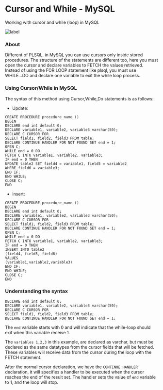 # Cursor and While - MySQL
Working with cursor and while (loop) in MySQL

![label](https://img.shields.io/badge/Language-SQL%20(MySQL)-brightgreen)

### About
Different of PLSQL, in MySQL you can use cursors only inside stored procedures. The structure of the statements are different too, here you must open the cursor and declare variables to FETCH the values retrieved. Instead of using the FOR LOOP statement like plsql, you must use WHILE...DO and declare one variable to exit the while loop process.

### Using Cursor/While in MySQL

The syntax of this method using Cursor,While,Do statements is as follows:

- Update:
```
CREATE PROCEDURE procedure_name ()
BEGIN
DECLARE end int default 0;
DECLARE variable1, variable2, variable3 varchar(50);
DECLARE C CURSOR FOR
SELECT field1, field2, field3 FROM table;
DECLARE CONTINUE HANDLER FOR NOT FOUND SET end = 1;
OPEN C;
WHILE end = 0 DO
FETCH C INTO variable1, variable2, variable3;
IF end = 0 THEN	
UPDATE table2 SET field4 = variable1, field5 = variable2
WHERE field6 = variable3;
END IF;
END WHILE;	
CLOSE C;
END
```

- Insert:

```
CREATE PROCEDURE procedure_name ()
BEGIN
DECLARE end int default 0;
DECLARE variable1, variable2, variable3 varchar(50);
DECLARE C CURSOR FOR
SELECT field1, field2, field3 FROM table;
DECLARE CONTINUE HANDLER FOR NOT FOUND SET end = 1;
OPEN C;
WHILE end = 0 DO
FETCH C INTO variable1, variable2, variable3;
IF end = 0 THEN	
INSERT INTO table2
(field4, field5, field6)
VALUES
(variable1,variable2,variable3)
END IF;
END WHILE;	
CLOSE C;
END
```

### Understanding the syntax

```
DECLARE end int default 0;
DECLARE variable1, variable2, variable3 varchar(50);
DECLARE C CURSOR FOR
SELECT field1, field2, field3 FROM table;
DECLARE CONTINUE HANDLER FOR NOT FOUND SET end = 1;
```

The `end` variable starts with 0 and will indicate that the while-loop should exit when this variable receive 1.

The `variables 1,2,3` in this example, are declared as varchar, but must be declared as the same datatypes from the cursor fields that will be fetched. These variables will receive data from the cursor during the loop with the FETCH statement.

After the normal cursor declaration, we have the `CONTINUE HANDLER` declaration, it will specifies a handler to be executed when the cursor reaches the end of the result set. The handler sets the value of `end` variable to 1, and the loop will stop.
